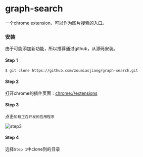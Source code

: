 graph-search
===

一个chrome extension，可以作为图片搜索的入口。


### 安装

由于可能添加新功能，所以推荐通过github，从源码安装。

#### Step 1

```
$ git clone https://github.com/zoumiaojiang/graph-search.git
```

#### Step 2

打开chrome的插件页面：[chrome://extensions](chrome://extensions)

#### Step 3

点击`加载正在开发的应用程序`

![step3](http://boscdn.bpc.baidu.com/mms-res/amd/install.png)

#### Step 4

选择`Step 1`中clone到的目录

